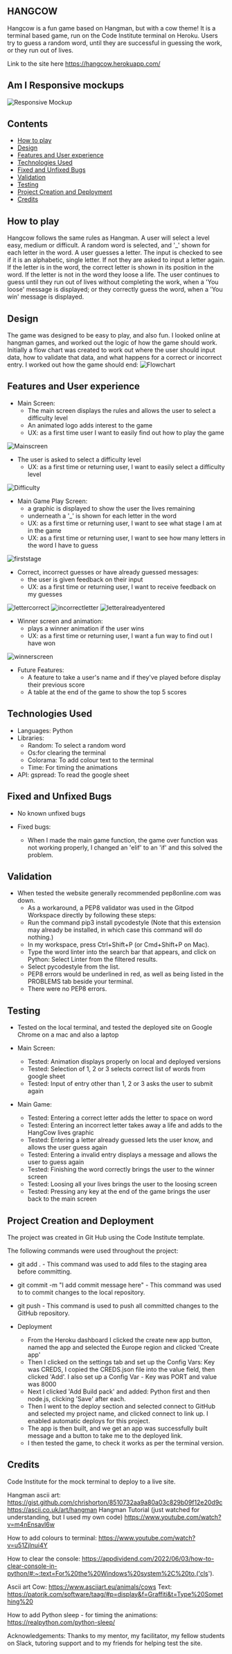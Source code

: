 ## HANGCOW 
Hangcow is a fun game based on Hangman, but with a cow theme! It is a terminal based game, run on the Code Institute terminal on Heroku. Users try to guess a random word, until they are successful in guessing the work, or they run out of lives.

Link to the site here https://hangcow.herokuapp.com/

## Am I Responsive mockups
![Responsive Mockup](https://github.com/RozWelch/hangman-project3/blob/main/assets/readmeimages/amiresponsive.jpg)

## Contents
* [How to play](#How-to-play)
* [Design](#Design)
* [Features and User experience](#Features-and-User-experience)
* [Technologies Used](#Technologies-Used)
* [Fixed and Unfixed Bugs](#Fixed-and-Unfixed-Bugs)
* [Validation](#Validation)
* [Testing](#Testing)
* [Project Creation and Deployment](#Project-Creation-and-Deployment)
* [Credits](#Credits)

## How to play

Hangcow follows the same rules as Hangman. A user will select a level easy, medium or difficult. A random word is selected, and '_' shown for each letter in the word. A user guesses a letter. The input is checked to see if it is an alphabetic, single letter. If not they are asked to input a letter again. If the letter is in the word, the correct letter is shown in its position in the word. If the letter is not in the word they loose a life. The user continues to guess until they run out of lives without completing the work, when a 'You loose' message is displayed; or they correctly guess the word, when a 'You win' message is displayed.

## Design 

The game was designed to be easy to play, and also fun.
I looked online at hangman games, and worked out the logic of how the game should work. 
Initially a flow chart was created to work out where the user should input data, how to validate that data, and what happens for a correct or incorrect entry. I worked out how the game should end: 
![Flowchart](https://github.com/RozWelch/hangman-project3/blob/main/assets/readmeimages/flowchart.gif)

## Features and User experience

* Main Screen:
    * The main screen displays the rules and allows the user to select a difficulty level
    * An animated logo adds interest to the game
    * UX: as a first time user I want to easily find out how to play the game 

![Mainscreen](https://github.com/RozWelch/hangman-project3/blob/main/assets/readmeimages/mainscreen.jpg)
    
* The user is asked to select a difficulty level
    * UX: as a first time or returning user, I want to easily select a difficulty level

![Difficulty](https://github.com/RozWelch/hangman-project3/blob/main/assets/readmeimages/setdifficulty.jpg)

* Main Game Play Screen:
    * a graphic is displayed to show the user the lives remaining
    * underneath a '_' is shown for each letter in the word
    * UX: as a first time or returning user, I want to see what stage I am at in the game
    * UX: as a first time or returning user, I want to see how many letters in the word I have to guess

![firststage](https://github.com/RozWelch/hangman-project3/blob/main/assets/readmeimages/firststage.jpg)

* Correct, incorrect guesses or have already guessed messages:
    * the user is given feedback on their input
    * UX: as a first time or returning user, I want to receive feedback on my guesses

![lettercorrect](https://github.com/RozWelch/hangman-project3/blob/main/assets/readmeimages/lettercorrect.jpg)
![incorrectletter](https://github.com/RozWelch/hangman-project3/blob/main/assets/readmeimages/incorrectletter.jpg)
![letteralreadyentered](https://github.com/RozWelch/hangman-project3/blob/main/assets/readmeimages/letteralreadyentered.jpg)

* Winner screen and animation:
    * plays a winner animation if the user wins
    * UX: as a first time or returning user, I want a fun way to find out I have won

![winnerscreen](https://github.com/RozWelch/hangman-project3/blob/main/assets/readmeimages/winnerscreen.jpg)

* Future Features: 
    * A feature to take a user's name and if they've played before display their previous score
    * A table at the end of the game to show the top 5 scores

## Technologies Used

* Languages: Python 
* Libraries:  
    * Random: To select a random word
    * Os:for clearing the terminal
    * Colorama: To add colour text to the terminal
    * Time: For timing the animations
* API: gspread: To read the google sheet  

## Fixed and Unfixed Bugs

* No known unfixed bugs

* Fixed bugs:
    * When I made the main game function, the game over function was not working properly, I changed an 'elif' to an 'if' and this solved the problem.

## Validation 

* When tested the website generally recommended pep8online.com was down. 
    * As a workaround, a PEP8 validator was used in the Gitpod Workspace directly by following these steps:
    * Run the command pip3 install pycodestyle (Note that this extension may already be installed, in which case this command will do nothing.)
    * In my workspace, press Ctrl+Shift+P (or Cmd+Shift+P on Mac).
    * Type the word linter into the search bar that appears, and click on Python: Select Linter from the filtered results.
    * Select pycodestyle from the list.
    * PEP8 errors would be underlined in red, as well as being listed in the PROBLEMS tab beside your terminal.
    * There were no PEP8 errors.

## Testing

* Tested on the local terminal, and tested the deployed site on Google Chrome on a mac and also a laptop

* Main Screen:
    * Tested: Animation displays properly on local and deployed versions
    * Tested: Selection of 1, 2 or 3 selects correct list of words from google sheet
    * Tested: Input of entry other than 1, 2 or 3 asks the user to submit again

* Main Game:
    * Tested: Entering a correct letter adds the letter to space on word
    * Tested: Entering an incorrect letter takes away a life and adds to the HangCow lives graphic
    * Tested: Entering a letter already guessed lets the user know, and allows the user guess again
    * Tested: Entering a invalid entry displays a message and allows the user to guess again
    * Tested: Finishing the word correctly brings the user to the winner screen
    * Tested: Loosing all your lives brings the user to the loosing screen
    * Tested: Pressing any key at the end of the game brings the user back to the main screen

## Project Creation and Deployment

The project was created in Git Hub using the Code Institute template.

The following commands were used throughout the project:
* git add . - This command was used to add files to the staging area before committing.
* git commit -m "I add commit message here" - This command was used to to commit changes to the local repository.
* git push - This command is used to push all committed changes to the GitHub repository. 

* Deployment    
    * From the Heroku dashboard I clicked the create new app button, named the app and selected the Europe region and clicked 'Create app'
    * Then I clicked on the settings tab and set up the Config Vars: Key was CREDS, I copied the CREDS.json file into the value field, then clicked 'Add'. I also set up a Config Var - Key was PORT and value was 8000
    * Next I clicked 'Add Build pack' and added: Python first and then node.js, clicking 'Save' after each.
    * Then I went to the deploy section and selected connect to GitHub and selected my project name, and clicked connect to link up. I enabled automatic deploys for this project.
    * The app is then built, and we get an app was successfully built message and a button to take me to the deployed link.
    * I then tested the game, to check it works as per the terminal version. 

## Credits
Code Institute for the mock terminal to deploy to a live site.

Hangman ascii art:
https://gist.github.com/chrishorton/8510732aa9a80a03c829b09f12e20d9c
https://ascii.co.uk/art/hangman
Hangman Tutorial (just watched for understanding, but I used my own code)
https://www.youtube.com/watch?v=m4nEnsavl6w

How to add colours to terminal:
https://www.youtube.com/watch?v=u51Zjlnui4Y

How to clear the console:
https://appdividend.com/2022/06/03/how-to-clear-console-in-python/#:~:text=For%20the%20Windows%20system%2C%20to,('cls').

Ascii art
Cow: https://www.asciiart.eu/animals/cows
Text: https://patorjk.com/software/taag/#p=display&f=Graffiti&t=Type%20Something%20

How to add Python sleep - for timing the animations:
https://realpython.com/python-sleep/

Acknowledgements: Thanks to my mentor, my facilitator, my fellow students on Slack, tutoring support and to my friends for helping test the site.